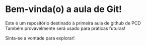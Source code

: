 # Bem-vinda(o) a aula de Git!
Este é um repositório destinado à primeira aula de github de PCD <br>
Também provavelmente será usado para práticas futuras!

Sinta-se a vontade para explorar!
